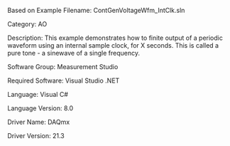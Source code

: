 Based on 
Example Filename:        ContGenVoltageWfm_IntClk.sln

Category:                AO

Description:             This example demonstrates how to finite output of a 
                         periodic waveform using an internal sample clock,
                         for X seconds. 
                         This is called a pure tone - a sinewave of a single frequency.

Software Group:          Measurement Studio

Required Software:       Visual Studio .NET

Language:                Visual C#

Language Version:        8.0

Driver Name:             DAQmx

Driver Version:          21.3
